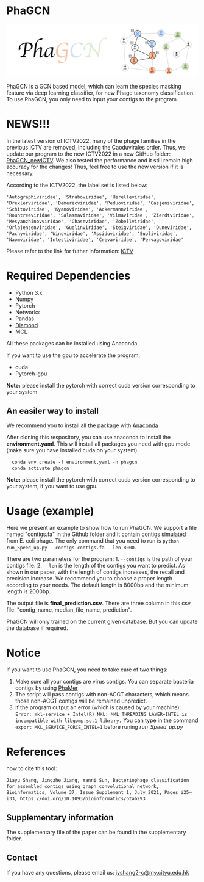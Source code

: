 # PhaGCN

<img src='phagcn_logo.png'>

PhaGCN is a GCN based model, which can learn the species masking feature via deep learning classifier, for new Phage taxonomy classification. To use PhaGCN, you only need to input your contigs to the program.




# NEWS!!!

In the latest version of ICTV2022, many of the phage families in the previous ICTV are removed, including the Caoduvirales order. Thus, we update our program to the new ICTV2022 in a new GitHub folder: [PhaGCN_newICTV](https://github.com/KennthShang/PhaGCN_newICTV). We also tested the performance and it still remain high accuracy for the changes! Thus, feel free to use the new version if it is necessary.

According to the ICTV2022, the label set is listed below:

```
'Autographiviridae', 'Straboviridae', 'Herelleviridae', 'Drexlerviridae', 'Demerecviridae', 'Peduoviridae', 'Casjensviridae', 'Schitoviridae', 'Kyanoviridae', 'Ackermannviridae', 'Rountreeviridae', 'Salasmaviridae', 'Vilmaviridae', 'Zierdtviridae', 'Mesyanzhinovviridae', 'Chaseviridae', 'Zobellviridae', 'Orlajensenviridae', 'Guelinviridae', 'Steigviridae', 'Duneviridae', 'Pachyviridae', 'Winoviridae', 'Assiduviridae', 'Suoliviridae', 'Naomviridae', 'Intestiviridae', 'Crevaviridae', 'Pervagoviridae'
```
Please refer to the link for futher information: [ICTV](https://ictv.global/taxonomy)




# Required Dependencies
* Python 3.x
* Numpy
* Pytorch
* Networkx
* Pandas
* [Diamond](https://github.com/bbuchfink/diamond)
* MCL

All these packages can be installed using Anaconda.

If you want to use the gpu to accelerate the program:
* cuda  
* Pytorch-gpu

**Note:** please install the pytorch with correct cuda version corresponding to your system

## An easiler way to install
We recommend you to install all the package with [Anaconda](https://anaconda.org/)

After cloning this respository, you can use anaconda to install the **environment.yaml**. This will install all packages you need with gpu mode (make sure you have installed cuda on your system).

      conda env create -f environment.yaml -n phagcn
      conda activate phagcn

**Note:** please install the pytorch with correct cuda version corresponding to your system, if you want to use gpu.


# Usage (example)
Here we present an example to show how to run PhaGCN. We support a file named "contigs.fa" in the Github folder and it contain contigs simulated from E. coli phage. The only command that you need to run is `python run_Speed_up.py --contigs contigs.fa --len 8000`. 

There are two parameters for the program: 1. `--contigs` is the path of your contigs file. 2. `--len` is the length of the contigs you want to predict. As shown in our paper, with the length of contigs increases, the recall and precision increase. We recommend you to choose a proper length according to your needs. The default length is 8000bp and the minimum length is 2000bp. 

The output file is **final_prediction.csv**. There are three column in this csv file: "contig_name, median_file_name, prediction".

PhaGCN will only trained on the current given database. But you can update the database if required.

# Notice
If you want to use PhaGCN, you need to take care of two things:
1. Make sure all your contigs are virus contigs. You can separate bacteria contigs by using [PhaMer](https://github.com/KennthShang/PhaMer)
2. The script will pass contigs with non-ACGT characters, which means those non-ACGT contigs will be remained unpredict.
3. if the program output an error (which is caused by your machine):
`Error: mkl-service + Intel(R) MKL: MKL_THREADING_LAYER=INTEL is incompatible with libgomp.so.1 library.`
You can type in the command `export MKL_SERVICE_FORCE_INTEL=1` before runing *run_Speed_up.py*

# References
how to cite this tool:
```
Jiayu Shang, Jingzhe Jiang, Yanni Sun, Bacteriophage classification for assembled contigs using graph convolutional network, Bioinformatics, Volume 37, Issue Supplement_1, July 2021, Pages i25–i33, https://doi.org/10.1093/bioinformatics/btab293
```

## Supplementary information
The supplementary file of the paper can be found in the supplementary folder.

## Contact
If you have any questions, please email us: jyshang2-c@my.cityu.edu.hk
